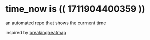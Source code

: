 # time_now is (( 1711904400359 ))

an automated repo that shows the currnent time

inspired by [breakingheatmap](https://github.com/breakingheatmap/breakingheatmap)